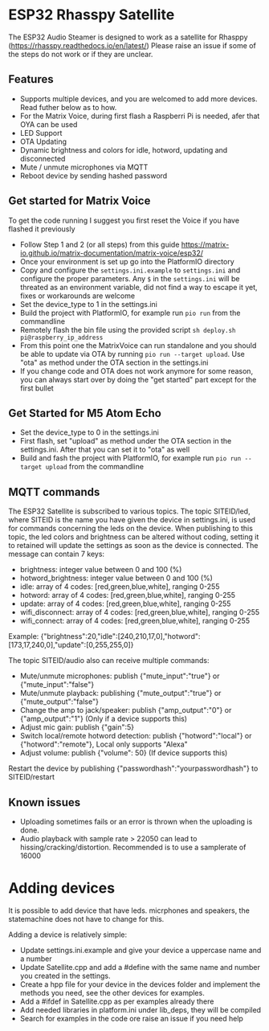 # ESP32 Rhasspy Satellite

The ESP32 Audio Steamer is designed to work as a satellite for Rhasppy (https://rhasspy.readthedocs.io/en/latest/)
Please raise an issue if some of the steps do not work or if they are unclear.

## Features

- Supports multiple devices, and you are welcomed to add more devices. Read futher below as to how.
- For the Matrix Voice, during first flash a Raspberri Pi is needed, afer that OYA can be used
- LED Support
- OTA Updating
- Dynamic brightness and colors for idle, hotword, updating and disconnected
- Mute / unmute microphones via MQTT
- Reboot device by sending hashed password

## Get started for Matrix Voice

To get the code running I suggest you first reset the Voice if you have flashed it previously

- Follow Step 1 and 2 (or all steps) from this guide https://matrix-io.github.io/matrix-documentation/matrix-voice/esp32/
- Once your environment is set up go into the PlatformIO directory
- Copy and configure the `settings.ini.example` to `settings.ini` and configure the proper parameters. Any `$` in the `settings.ini` will be threated as an environment variable, did not find a way to escape it yet, fixes or workarounds are welcome
- Set the device_type to 1 in the settings.ini
- Build the project with PlatformIO, for example run `pio run` from the commandline
- Remotely flash the bin file using the provided script `sh deploy.sh pi@raspberry_ip_address`
- From this point one the MatrixVoice can run standalone and you should be able to update via OTA by running `pio run --target upload`.
  Use "ota" as method under the OTA section in the settings.ini
- If you change code and OTA does not work anymore for some reason, you can always start over by doing the "get started" part except for the first bullet

## Get Started for M5 Atom Echo
- Set the device_type to 0 in the settings.ini
- First flash, set "upload" as method under the OTA section in the settings.ini. After that you can set it to "ota" as well
- Build and fash the project with PlatformIO, for example run `pio run --target upload` from the commandline

## MQTT commands

The ESP32 Satellite is subscribed to various topics.
The topic SITEID/led, where SITEID is the name you have given the device in settings.ini, is used for commands concerning the leds on the device.
When publishing to this topic, the led colors and brightness can be altered without coding, setting it to retained will update the settings as soon as the device is connected.
The message can contain 7 keys:

- brightness: integer value between 0 and 100 (%)
- hotword_brightness: integer value between 0 and 100 (%)
- idle: array of 4 codes: [red,green,blue,white], ranging 0-255
- hotword: array of 4 codes: [red,green,blue,white], ranging 0-255
- update: array of 4 codes: [red,green,blue,white], ranging 0-255
- wifi_disconnect: array of 4 codes: [red,green,blue,white], ranging 0-255
- wifi_connect: array of 4 codes: [red,green,blue,white], ranging 0-255

Example: {"brightness":20,"idle":[240,210,17,0],"hotword":[173,17,240,0],"update":[0,255,255,0]}

The topic SITEID/audio also can receive multiple commands:

- Mute/unmute microphones: publish {"mute_input":"true"} or {"mute_input":"false"}
- Mute/unmute playback: publishing {"mute_output":"true"} or {"mute_output":"false"}
- Change the amp to jack/speaker: publish {"amp_output":"0"} or {"amp_output":"1"} (Only if a device supports this)
- Adjust mic gain: publish {"gain":5}
- Switch local/remote hotword detection: publish {"hotword":"local"} or {"hotword":"remote"}, Local only supports "Alexa"
- Adjust volume: publish {"volume": 50} (If device supports this)

Restart the device by publishing {"passwordhash":"yourpasswordhash"} to SITEID/restart

## Known issues

- Uploading sometimes fails or an error is thrown when the uploading is done.
- Audio playback with sample rate > 22050 can lead to hissing/cracking/distortion. Recommended is to use a samplerate of 16000

# Adding devices

It is possible to add device that have leds. micrphones and speakers, the statemachine does not have to change for this.

Adding a device is relatively simple:

- Update settings.ini.example and give your device a uppercase name and a number
- Update Satellite.cpp and add a #define with the same name and number you created in the settings.
- Create a hpp file for your device in the devices folder and implement the methods you need, see the other devices for examples.
- Add a #ifdef in Satellite.cpp as per examples already there
- Add needed libraries in platform.ini under lib_deps, they will be compiled
- Search for examples in the code ore raise an issue if you need help